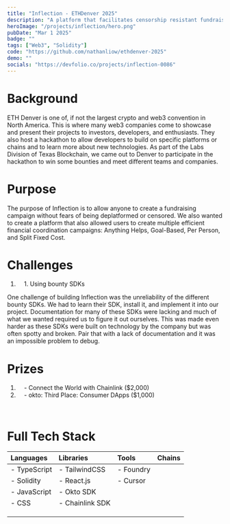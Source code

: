```yaml
---
title: "Inflection - ETHDenver 2025"
description: "A platform that facilitates censorship resistant fundraising and crowdfunding."
heroImage: "/projects/inflection/hero.png"
pubDate: "Mar 1 2025"
badge: ""
tags: ["Web3", "Solidity"]
code: "https://github.com/nathanliow/ethdenver-2025"
demo: ""
socials: "https://devfolio.co/projects/inflection-0086"
---
```

# Background #
ETH Denver is one of, if not the largest crypto and web3 convention in North America. This is where many web3 companies come to showcase and present their projects to investors, developers, and enthusiasts. They also host a hackathon to allow developers to build on specific platforms or chains and to learn more about new technologies. As part of the Labs Division of Texas Blockchain, we came out to Denver to participate in the hackathon to win some bounties and meet different teams and companies.

# Purpose #
The purpose of Inflection is to allow anyone to create a fundraising campaign without fears of being deplatformed or censored. We also wanted to create a platform that also allowed users to create multiple efficient financial coordination campaigns: Anything Helps, Goal-Based, Per Person, and Split Fixed Cost.

# Challenges #
1. &nbsp;&nbsp;&nbsp;&nbsp;1\. Using bounty SDKs

One challenge of building Inflection was the unreliability of the different bounty SDKs. We had to learn their SDK, install it, and implement it into our project. Documentation for many of these SDKs were lacking and much of what we wanted required us to figure it out ourselves. This was made even harder as these SDKs were built on technology by the company but was often spotty and broken. Pair that with a lack of documentation and it was an impossible problem to debug. 

# Prizes #
1. &nbsp;&nbsp;&nbsp;&nbsp;- Connect the World with Chainlink ($2,000)
2. &nbsp;&nbsp;&nbsp;&nbsp;- okto: Third Place: Consumer DApps ($1,000)
<br>

# Full Tech Stack #  
| Languages    | Libraries       | Tools     | Chains              |
| :----------- | :-------------- | :-------- | :------------------ | 
| - TypeScript | - TailwindCSS   | - Foundry |                     |
| - Solidity   | - React.js      | - Cursor  |                     |
| - JavaScript | - Okto SDK      |           |                     |
| - CSS        | - Chainlink SDK |           |                     |
|              |                 |           |                     |
|              |                 |           |                     |
|              |                 |           |                     |